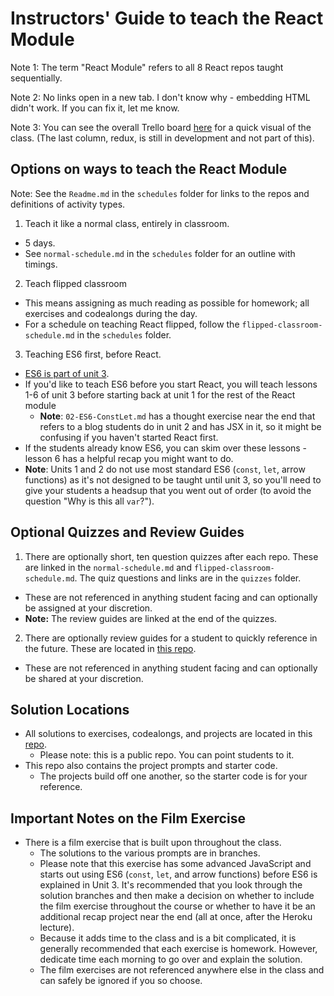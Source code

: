 # Instructors' Guide to teach the React Module

Note 1: The term "React Module" refers to all 8 React repos taught sequentially.

Note 2: No links open in a new tab. I don't know why - embedding HTML didn't work. If you can fix it, let me know.

Note 3: You can see the overall Trello board [here](https://trello.com/invite/b/Ypm9Tsho/06c64ffa2be14b85a662e71ff10ac3e8/bitmaker-react-project) for a quick visual of the class. (The last column, redux, is still in development and not part of this).

## Options on ways to teach the React Module
Note: See the `Readme.md` in the `schedules` folder for links to the repos and definitions of activity types.
1. Teach it like a normal class, entirely in classroom.
  - 5 days.
  - See `normal-schedule.md` in the `schedules` folder for an outline with timings.
2. Teach flipped classroom
  - This means assigning as much reading as possible for homework; all exercises and codealongs during the day.
  - For a schedule on teaching React flipped, follow the `flipped-classroom-schedule.md` in the `schedules` folder.
3. Teaching ES6 first, before React.
  - [ES6 is part of unit 3](/react-es6-functional/).
  - If you'd like to teach ES6 before you start React, you will teach lessons 1-6 of unit 3 before starting back at unit 1 for the rest of the React module
      - **Note**: `02-ES6-ConstLet.md` has a thought exercise near the end that refers to a blog students do in unit 2 and has JSX in it, so it might be confusing if you haven't started React first.
  - If the students already know ES6, you can skim over these lessons - lesson 6 has a helpful recap you might want to do.
  - **Note**: Units 1 and 2 do not use most standard ES6 (`const`, `let`, arrow functions) as it's not designed to be taught until unit 3, so you'll need to give your students a headsup that you went out of order (to avoid the question "Why is this all `var`?").

## Optional Quizzes and Review Guides
1. There are optionally short, ten question quizzes after each repo. These are linked in the `normal-schedule.md` and `flipped-classroom-schedule.md`. The quiz questions and links are in the `quizzes` folder.
  - These are not referenced in anything student facing and can optionally be assigned at your discretion.
  - **Note:** The review guides are linked at the end of the quizzes.
2. There are optionally review guides for a student to quickly reference in the future. These are located in [this repo](https://git.generalassemb.ly/education-product/react-review-guides/).
  - These are not referenced in anything student facing and can optionally be shared at your discretion.

## Solution Locations
- All solutions to exercises, codealongs, and projects are located in this [repo](https://git.generalassemb.ly/education-product/React-Exercise-Solutions).
  - Please note: this is a public repo. You can point students to it.
- This repo also contains the project prompts and starter code.
  - The projects build off one another, so the starter code is for your reference.

## Important Notes on the Film Exercise
- There is a film exercise that is built upon throughout the class.
  - The solutions to the various prompts are in branches.
  - Please note that this exercise has some advanced JavaScript and starts out using ES6 (`const`, `let`, and arrow functions) before ES6 is explained in Unit 3. It's recommended that you look through the solution branches and then make a decision on whether to include the film exercise throughout the course or whether to have it be an additional recap project near the end (all at once, after the Heroku lecture).
  - Because it adds time to the class and is a bit complicated, it is generally recommended that each exercise is homework. However, dedicate time each morning to go over and explain the solution.
  - The film exercises are not referenced anywhere else in the class and can safely be ignored if you so choose.
